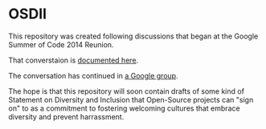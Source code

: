 OSDII
=====

This repository was created following discussions that began at the Google
Summer of Code 2014 Reunion.

That converstaion is [documented here](https://docs.google.com/document/d/10pa7OuY1KT0HyAa-vBmjiKBcW9NRjoeSpkEqJ6rd2D0/edit?usp=sharing).

The conversation has continued in [a Google group](https://groups.google.com/forum/#!forum/osdii).

The hope is that this repository will soon contain drafts of some kind of
Statement on Diversity and Inclusion that Open-Source projects can "sign on" to
as a commitment to fostering welcoming cultures that embrace diversity and
prevent harrassment.
